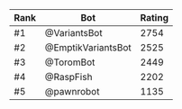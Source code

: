 Rank|Bot|Rating
---|---|---
#1|@VariantsBot|2754
#2|@EmptikVariantsBot|2525
#3|@ToromBot|2449
#4|@RaspFish|2202
#5|@pawnrobot|1135
